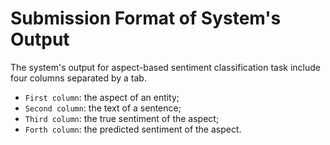# Submission Format of System's Output  

The system's output for aspect-based sentiment classification task include four columns separated by a tab.

- `First column`: the aspect of an entity; 
- `Second column`: the text of a sentence; 
- `Third column`: the true sentiment of the aspect;
- `Forth column`: the predicted sentiment of the aspect.
